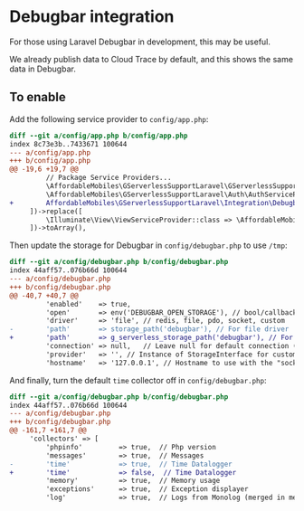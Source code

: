 # Debugbar integration

For those using Laravel Debugbar in development, this may be useful.

We already publish data to Cloud Trace by default, and this shows the same data in Debugbar.

## To enable

Add the following service provider to `config/app.php`:

```diff
diff --git a/config/app.php b/config/app.php
index 8c73e3b..7433671 100644
--- a/config/app.php
+++ b/config/app.php
@@ -19,6 +19,7 @@
         // Package Service Providers...
         \AffordableMobiles\GServerlessSupportLaravel\GServerlessSupportServiceProvider::class,
         \AffordableMobiles\GServerlessSupportLaravel\Auth\AuthServiceProvider::class,
+        AffordableMobiles\GServerlessSupportLaravel\Integration\Debugbar\DebugbarServiceProvider::class,
     ])->replace([
         \Illuminate\View\ViewServiceProvider::class => \AffordableMobiles\GServerlessSupportLaravel\View\ViewServiceProvider::class,
     ])->toArray(),
```

Then update the storage for Debugbar in `config/debugbar.php` to use `/tmp`:

```diff
diff --git a/config/debugbar.php b/config/debugbar.php
index 44aff57..076b66d 100644
--- a/config/debugbar.php
+++ b/config/debugbar.php
@@ -40,7 +40,7 @@
         'enabled'    => true,
         'open'       => env('DEBUGBAR_OPEN_STORAGE'), // bool/callback.
         'driver'     => 'file', // redis, file, pdo, socket, custom
-        'path'       => storage_path('debugbar'), // For file driver
+        'path'       => g_serverless_storage_path('debugbar'), // For file driver
         'connection' => null,   // Leave null for default connection (Redis/PDO)
         'provider'   => '', // Instance of StorageInterface for custom driver
         'hostname'   => '127.0.0.1', // Hostname to use with the "socket" driver
```

And finally, turn the default `time` collector off in `config/debugbar.php`:

```diff
diff --git a/config/debugbar.php b/config/debugbar.php
index 44aff57..076b66d 100644
--- a/config/debugbar.php
+++ b/config/debugbar.php
@@ -161,7 +161,7 @@
     'collectors' => [
         'phpinfo'         => true,  // Php version
         'messages'        => true,  // Messages
-        'time'            => true,  // Time Datalogger
+        'time'            => false,  // Time Datalogger
         'memory'          => true,  // Memory usage
         'exceptions'      => true,  // Exception displayer
         'log'             => true,  // Logs from Monolog (merged in messages if enabled)
```